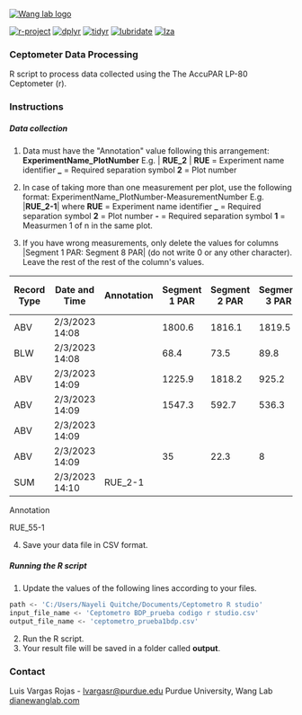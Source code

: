 [![Wang lab logo](https://static.wixstatic.com/media/c544bf_0e3064b159ae42238c83dca23bc352e8~mv2.png/v1/crop/x_0,y_0,w_1918,h_2080/fill/w_91,h_100,al_c,q_85,usm_0.66_1.00_0.01,enc_auto/lab_icon_3.png)](https://www.dianewanglab.com/)



[![r-project](https://img.shields.io/badge/R-v4.1.3-blue)](https://www.r-project.org/)
[![dplyr](https://img.shields.io/badge/dplyr-1.1.1-success)](https://dplyr.tidyverse.org/)
[![tidyr](https://img.shields.io/badge/tidyr-1.0.3-success)](https://tidyr.tidyverse.org/)
[![lubridate](https://img.shields.io/badge/lubridate-1.9.2-success)](https://lubridate.tidyverse.org/)
[![Iza](https://img.shields.io/badge/Para-Iza-orange)]()

### Ceptometer Data Processing
R script to process data collected using the The AccuPAR LP-80 Ceptometer (r).

### Instructions
##### Data collection
1. Data must have the "Annotation" value following this arrangement:
**ExperimentName_PlotNumber**
E.g.  | **RUE_2** |
**RUE** = Experiment name identifier 
**_** = Required separation symbol
**2** = Plot number 

2. In case of taking more than one measurement per plot, use the following format:
ExperimentName_PlotNumber-MeasurementNumber
E.g. |**RUE_2-1**|
where 
**RUE** = Experiment name identifier 
**_** = Required separation symbol
**2** = Plot number 
**-** = Required separation symbol
**1** = Measurmen 1 of n in the same plot.

3. If you have wrong measurements, only delete the values for columns |Segment 1 PAR: Segment 8 PAR| (do not write 0 or any other character). Leave the rest of the rest of the column's values.  

|Record Type| Date and Time|Annotation| Segment 1 PAR|  Segment 2 PAR|  Segment 3 PAR|  Segment 4 PAR|  Segment 5 PAR|  Segment 6 PAR|  Segment 7 PAR|  Segment 8 PAR|  External Sensor| PAR    Record ID|
| ------ | ------ | ------ | ------ | ------ | ------ | ------ | ------ | ------ | ------ | ------ | ------ | ------ |
| ABV | 2/3/2023 14:08| |1800.6|    1816.1| 1819.5| 1816.3| 1800.6| 1782.5| |1761|  1757.6| 0|  70658|
|BLW|   2/3/2023 14:08  ||68.4| 73.5|   89.8|   91.2|   86.7|   89| 85.8|   80.1|   0|  70659|
|ABV|   2/3/2023 14:09| |1225.9 |1818.2 |925.2| 1489.8| 1798.7| 1782.8| |1563.9|    1383.9| 0|  70660|
|ABV|   2/3/2023 14:09| |1547.3|    592.7|  536.3|  74.1|   67.2|   104.9|  72.9|   129.2|  0|  70661|
|ABV|   2/3/2023 14:09  ||| |   ||||    ||  0|  70662|
|ABV|   2/3/2023 14:09| |35 |22.3|  8|  6.4 |8.3|   19.1|   41.6|   12.2|   0|  70663|
|SUM|   2/3/2023 14:10|RUE_2-1||||||||||                                        70664|

Annotation






RUE_55-1




4. Save your data file in CSV format.

##### Running the R script
 1. Update the values of the following lines according to your files.
```sh
path <- 'C:/Users/Nayeli Quitche/Documents/Ceptometro R studio'
input_file_name <- 'Ceptometro BDP_prueba codigo r studio.csv'
output_file_name <- 'ceptometro_prueba1bdp.csv'
```
 2. Run the R script. 
 3. Your result file will be saved in a folder called **output**.


### Contact
Luis Vargas Rojas - [lvargasr@purdue.edu](lvargasr@purdue.edu)
Purdue University, Wang Lab [dianewanglab.com](https://www.dianewanglab.com/)
